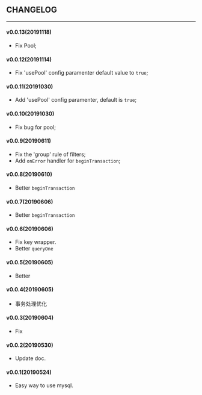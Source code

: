 ## CHANGELOG
---

#### v0.0.13(20191118)

* Fix Pool;

#### v0.0.12(20191114)

* Fix 'usePool' config paramenter  default value to `true`;

#### v0.0.11(20191030)

* Add 'usePool' config paramenter, default is `true`;

#### v0.0.10(20191030)

* Fix bug for pool;

#### v0.0.9(20190611)

* Fix the 'group' rule of filters;
* Add `onError` handler for `beginTransaction`;

#### v0.0.8(20190610)

* Better `beginTransaction`

#### v0.0.7(20190606)

* Better `beginTransaction`

#### v0.0.6(20190606)

* Fix key wrapper.
* Better `queryOne`

#### v0.0.5(20190605)

* Better

#### v0.0.4(20190605)

* 事务处理优化

#### v0.0.3(20190604)

* Fix

#### v0.0.2(20190530)

* Update doc.

#### v0.0.1(20190524)

* Easy way to use mysql.
